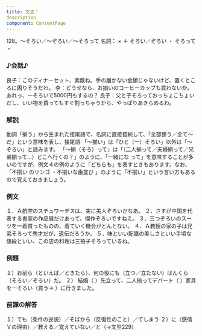 ```yaml
---
title: 文法：
description
component: ContentPage
---
```



128。～そろい／～ぞろい／～そろって
名詞： × ＋ そろい／ぞろい ・ そろって ・
### ♪会話♪
良子：このディナーセット、素敵ね。手の届かない金額じゃないけど、置くところに困りそうだわ。
李：どうせなら、お揃いのコーヒーカップも買わないか。あれっ、一そろいで5000円もするの？
良子：父と子そろっておっちょこちょいだし、いい物を買ってもすぐ割っちゃうから、やっぱりあきらめるわ。
### 解説
動詞「揃う」から生まれた接尾語で、名詞に直接接続して、「全部整う／全て～だ」という意味を表し、接尾語 「～揃い」は「ひと（一）そろい」以外は「～ぞろい」と読みます。
「～揃（そろ）って」は「（二人揃って／夫婦揃って／兄弟揃って…）どこへ行くの？」のように、「一緒にな って」を意味することが多いのですが、例文４の例のように「どちらも」を表すときもあります。なお、「不揃い のリンゴ ・不揃いな歯並び 」のように「不揃い」という言い方もあるので覚えておきましょう。
### 例文
１．Ａ航空のスチュワーデスは、実に美人ぞろいだなあ。
２．さすが中国を代表する書家の作品展だけあって、傑作ぞろいですねえ。
３．三つぞろいのスーツを一着買ったものの、着ていく機会がとんとない。
４．Ａ教授の家の子は兄弟そろって秀才だが、遺伝だろうか。
５．味といい配膳の美しさといい手頃な値段といい、この店の料理は三拍子そろっているね。
### 例題
１）お前ら（といえば／ときたら）、何の役にも（立つ／立たない）ぼんくら（そろい／ぞろい）だ。
２） 結婚（ ）先立って、二人揃ってデパート（ ）家具 を一そろい（買う→ ）に行きました。
### 前課の解答
１）ても（条件の逆説）／そばから（反復性のこと）／てしまう
２）に（感情Ｖの理由）／教える／覚えていない／と（→文型229）
